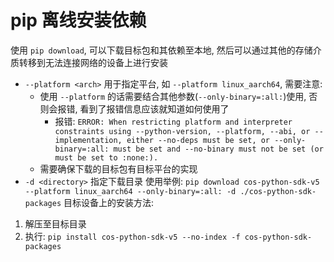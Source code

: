 # pip 离线安装依赖
使用 `pip download`, 可以下载目标包和其依赖至本地, 然后可以通过其他的存储介质转移到无法连接网络的设备上进行安装
- `--platform <arch>` 用于指定平台, 如 `--platform linux_aarch64`, 需要注意: 
	- 使用 `--platform` 的话需要结合其他参数(`--only-binary=:all:`)使用, 否则会报错, 看到了报错信息应该就知道如何使用了
		- 报错: `ERROR: When restricting platform and interpreter constraints using --python-version, --platform, --abi, or --implementation, either --no-deps must be set, or --only-binary=:all: must be set and --no-binary must not be set (or must be set to :none:).`
	- 需要确保下载的目标包有目标平台的实现
- `-d <directory>` 指定下载目录
使用举例: `pip download cos-python-sdk-v5 --platform linux_aarch64 --only-binary=:all: -d ./cos-python-sdk-packages`
目标设备上的安装方法: 
1. 解压至目标目录
2. 执行: `pip install cos-python-sdk-v5 --no-index -f cos-python-sdk-packages`